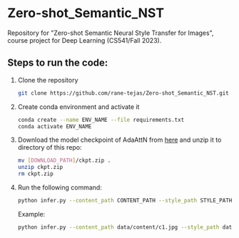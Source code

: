 # Zero-shot_Semantic_NST
Repository for "Zero-shot Semantic Neural Style Transfer for Images", course project for Deep Learning (CS541/Fall 2023).

## Steps to run the code:

1. Clone the repository
    ``` bash
    git clone https://github.com/rane-tejas/Zero-shot_Semantic_NST.git
    ```

2. Create conda environment and activate it
    ```bash
    conda create --name ENV_NAME --file requirements.txt
    conda activate ENV_NAME
    ```

3. Download the model checkpoint of AdaAttN from [here](https://drive.google.com/file/d/1Lnl_1vWfCvF7ZzmWwkHZG4SexjaXuUc5/view?usp=sharing) and unzip it to directory of this repo:

    ```bash
    mv [DOWNLOAD_PATH]/ckpt.zip .
    unzip ckpt.zip
    rm ckpt.zip
    ```

4. Run the following command:

    ```bash
    python infer.py --content_path CONTENT_PATH --style_path STYLE_PATH --resize
    ```

    Example:

    ```bash
    python infer.py --content_path data/content/c1.jpg --style_path data/style/candy.jpg --resize
    ```